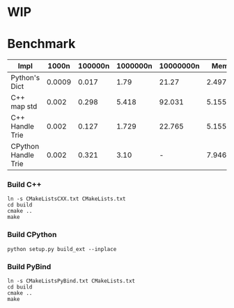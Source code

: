 # WIP

# Benchmark

|  Impl |  1000n  | 100000n  | 1000000n  | 10000000n | Memory |
|---|---|---|---|---|---|
| Python's Dict  | 0.0009  | 0.017  | 1.79  |  21.27 | 2.49758GB |
|  C++ map std |  0.002 |  0.298 |  5.418 |  92.031  | 5.15558GB |
|  C++ Handle Trie |  0.002 |  0.127 |  1.729 | 22.765  | 5.15558GB |
|  CPython Handle Trie |  0.002 |  0.321 |  3.10 | -  | 7.94629GB |


### Build C++

```
ln -s CMakeListsCXX.txt CMakeLists.txt
cd build
cmake ..
make
```

### Build CPython
```
python setup.py build_ext --inplace

```


### Build PyBind

```
ln -s CMakeListsPyBind.txt CMakeLists.txt
cd build
cmake ..
make
```